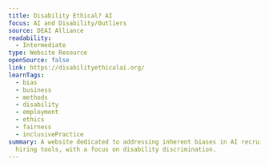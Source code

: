 ```yaml
---
title: Disability Ethical? AI
focus: AI and Disability/Outliers
source: DEAI Alliance
readability:
  - Intermediate
type: Website Resource
openSource: false
link: https://disabilityethicalai.org/
learnTags:
  - bias
  - business
  - methods
  - disability
  - employment
  - ethics
  - fairness
  - inclusivePractice
summary: A website dedicated to addressing inherent biases in AI recruitment and
  hiring tools, with a focus on disability discrimination.
---
```


